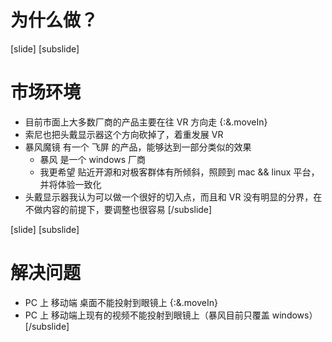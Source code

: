 # 为什么做？

[slide]
[subslide]
# 市场环境

* 目前市面上大多数厂商的产品主要在往 VR 方向走 {:&.moveIn}
* 索尼也把头戴显示器这个方向砍掉了，着重发展 VR
* 暴风魔镜 有一个 飞屏 的产品，能够达到一部分类似的效果
  * 暴风 是一个 windows 厂商
  * 我更希望 贴近开源和对极客群体有所倾斜，照顾到 mac && linux 平台，并将体验一致化
* 头戴显示器我认为可以做一个很好的切入点，而且和 VR 没有明显的分界，在不做内容的前提下，要调整也很容易
[/subslide]

[slide]
[subslide]
# 解决问题

* PC 上 移动端 桌面不能投射到眼镜上 {:&.moveIn}
* PC 上 移动端上现有的视频不能投射到眼镜上（暴风目前只覆盖 windows）
[/subslide]
